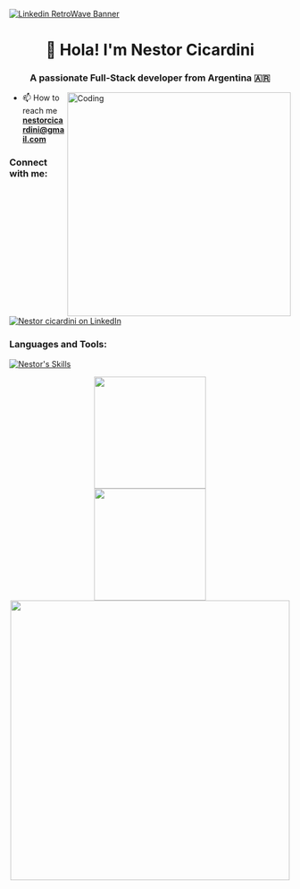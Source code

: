 
[![Linkedin RetroWave Banner](https://github.com/Nestor162/Nestor162/assets/113930607/959ad232-141b-4ab2-bdef-cfe43245b753)](https://www.linkedin.com/in/nestor-cicardini-fullstack-developer/)

<h1 align="center">👋 Hola! I'm Nestor Cicardini</h1>
<h3 align="center">A passionate Full-Stack developer from Argentina 🇦🇷</h3>

<img align="right" alt="Coding" width="400" src="https://i.pinimg.com/originals/29/12/98/29129842108c46684a26c427741db074.gif"/>


- 📫 How to reach me **nestorcicardini@gmail.com**

<h3 align="left">Connect with me:</h3>
<p align="left">
<a href="https://www.linkedin.com/in/nestor-cicardini-fullstack-developer/" target="blank"> <img src="https://skillicons.dev/icons?i=linkedin" alt="Nestor cicardini on LinkedIn" /></a>
</p>
<p align="left">
</p>

<h3 align="left">Languages and Tools:</h3>

[![Nestor's Skills](https://skillicons.dev/icons?i=js,html,css,tailwind,bootstrap,sass,react,redux,nextjs,vercel,vite,java,kotlin,spring,maven,mysql,postgres,postman,git,androidstudio,vscode,eclipse,idea,ps&perline=6)](https://nestor-cicardini.vercel.app/#skills)

<div style="display: flex; flex-direction: column; align-items: center;">
<a href="https://nestor-cicardini.vercel.app/#projects">
  <img height=200 src="https://github-readme-stats.vercel.app/api?username=nestor162&show_icons=true&theme=jolly" />
</a>
<a href="https://nestor-cicardini.vercel.app/#projects">
  <img height=200 src="https://github-readme-stats.vercel.app/api/top-langs/?username=nestor162&layout=compact&theme=jolly" />
</a>
<a href="https://nestor-cicardini.vercel.app/#projects">
  <img width="500" src="https://streak-stats.demolab.com?user=nestor162&theme=jolly" />
</a>
</div>

